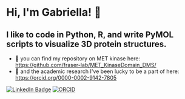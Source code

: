 # Hi, I'm Gabriella! 👋

## I like to code in Python, R, and write PyMOL scripts to visualize 3D protein structures. 

- 🧬 you can find my repository on MET kinase here: https://github.com/fraser-lab/MET_KinaseDomain_DMS/
- 🔬 and the academic research I've been lucky to be a part of here: https://orcid.org/0000-0002-9142-7805

[![LinkedIn Badge](https://img.shields.io/badge/LinkedIn%20profile-8A2BE2)](https://www.linkedin.com/in/gestevam/)
[![ORCID](https://img.shields.io/badge/ORCID%20profile-8A2BE2)](https://orcid.org/0000-0002-9142-7805) 
